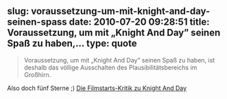 slug: voraussetzung-um-mit-knight-and-day-seinen-spass
date: 2010-07-20 09:28:51
title: Voraussetzung, um mit „Knight And Day” seinen Spaß zu haben,...
type: quote
---

> Voraussetzung, um mit „Knight And Day” seinen Spaß zu haben, ist deshalb das völlige Ausschalten des Plausibilitätsbereichs im Großhirn.

Also doch fünf Sterne ;) [Die Filmstarts-Kritik zu Knight And Day](http://www.filmstarts.de/kritiken/102410-Knight-&-Day/kritik.html)

